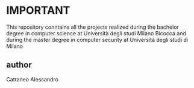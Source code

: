 
# IMPORTANT

This repository conntains all the projects realized during the bachelor degree in computer science at Università degli studi Milano Bicocca and during the master degree in computer security at Università degli studi di Milano

## author

Cattaneo Alessandro

